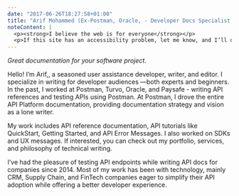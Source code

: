 ```yaml
---
date: "2017-06-26T18:27:58+01:00"
title: "Arif Mohammed (Ex-Postman, Oracle, - Developer Docs Specialist)"
noteContent: |
  <p><strong>I believe the web is for everyone</strong></p>
  <p>If this site has an accessibility problem, let me know, and I’ll do my best to fix it</p>
---
```


*Great documentation for your software project.*


Hello! I’m Arif,, a seasoned user assistance developer, writer, and editor. I specialize in writing for developer audiences —both experts and beginners. In the past, I worked at Postman, Turvo, Oracle, and Paysafe - writing API references and testing APIs using Postman. At Postman, I drove the entire API Platform documentation, providing documentation strategy and vision as a lone writer.

My work includes API reference documentation, API tutorials like QuickStart, Getting Started, and API Error Messages. I also worked on SDKs and UX messages. If interested, you can check out my portfolio, services, and philosophy of technical writing.

I’ve had the pleasure of testing API endpoints while writing API docs for companies since 2014. Most of my work has been with technology, mainly CRM, Supply Chain, and FinTech companies eager to simplify their API adoption while offering a better developer experience.
